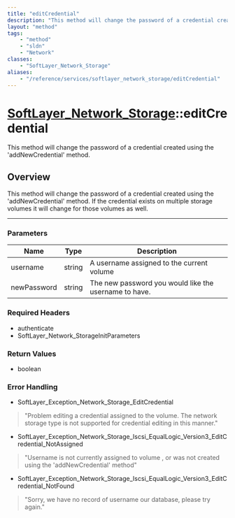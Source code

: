 ```yaml
---
title: "editCredential"
description: "This method will change the password of a credential created using the 'addNewCredential' method. If the credential exis... "
layout: "method"
tags:
    - "method"
    - "sldn"
    - "Network"
classes:
    - "SoftLayer_Network_Storage"
aliases:
    - "/reference/services/softlayer_network_storage/editCredential"
---
```

# [SoftLayer_Network_Storage](/reference/services/SoftLayer_Network_Storage)::editCredential


This method will change the password of a credential created using the 'addNewCredential' method.


## Overview 
This method will change the password of a credential created using the 'addNewCredential' method. If the credential exists on multiple storage volumes it will change for those volumes as well. 

-----

### Parameters 
|Name | Type | Description |
| --- | --- | --- |
|username| string| A username assigned to the current volume|
|newPassword| string| The new password you would like the username to have.|


### Required Headers
* authenticate
* SoftLayer_Network_StorageInitParameters


### Return Values
* boolean



### Error Handling

* SoftLayer_Exception_Network_Storage_EditCredential 

> "Problem editing a credential assigned to the volume. The network storage type is not supported for credential editing in this manner." 

* SoftLayer_Exception_Network_Storage_Iscsi_EqualLogic_Version3_EditCredential_NotAssigned 

> "Username is not currently assigned to volume , or was not created using the 'addNewCredential' method" 

* SoftLayer_Exception_Network_Storage_Iscsi_EqualLogic_Version3_EditCredential_NotFound 

> "Sorry, we have no record of username our database, please try again." 



